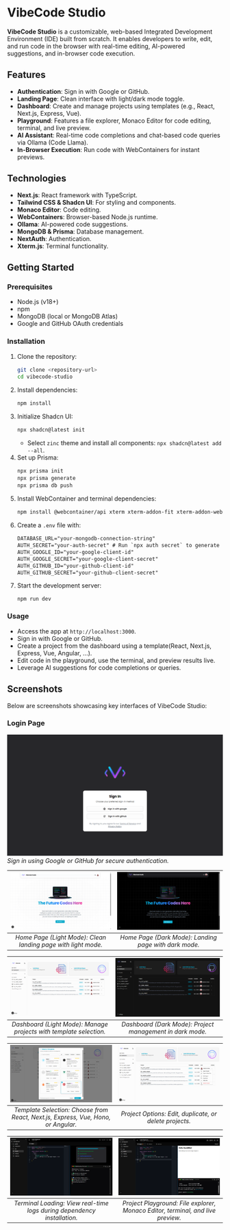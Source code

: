 # VibeCode Studio

**VibeCode Studio** is a customizable, web-based Integrated Development Environment (IDE) built from scratch. It enables developers to write, edit, and run code in the browser with real-time editing, AI-powered suggestions, and in-browser code execution.

## Features
- **Authentication**: Sign in with Google or GitHub.
- **Landing Page**: Clean interface with light/dark mode toggle.
- **Dashboard**: Create and manage projects using templates (e.g., React, Next.js, Express, Vue).
- **Playground**: Features a file explorer, Monaco Editor for code editing, terminal, and live preview.
- **AI Assistant**: Real-time code completions and chat-based code queries via Ollama (Code Llama).
- **In-Browser Execution**: Run code with WebContainers for instant previews.

## Technologies
- **Next.js**: React framework with TypeScript.
- **Tailwind CSS & Shadcn UI**: For styling and components.
- **Monaco Editor**: Code editing.
- **WebContainers**: Browser-based Node.js runtime.
- **Ollama**: AI-powered code suggestions.
- **MongoDB & Prisma**: Database management.
- **NextAuth**: Authentication.
- **Xterm.js**: Terminal functionality.

## Getting Started

### Prerequisites
- Node.js (v18+)
- npm
- MongoDB (local or MongoDB Atlas)
- Google and GitHub OAuth credentials

### Installation
1. Clone the repository:
   ```bash
   git clone <repository-url>
   cd vibecode-studio
   ```
2. Install dependencies:
   ```bash
   npm install
   ```
3. Initialize Shadcn UI:
   ```bash
   npx shadcn@latest init
   ```
   - Select `zinc` theme and install all components: `npx shadcn@latest add --all`.
4. Set up Prisma:
   ```bash
   npx prisma init
   npx prisma generate
   npx prisma db push
   ```
5. Install WebContainer and terminal dependencies:
   ```bash
   npm install @webcontainer/api xterm xterm-addon-fit xterm-addon-web-links xterm-addon-search
   ```
6. Create a `.env` file with:
   ```env
   DATABASE_URL="your-mongodb-connection-string"
   AUTH_SECRET="your-auth-secret" # Run `npx auth secret` to generate
   AUTH_GOOGLE_ID="your-google-client-id"
   AUTH_GOOGLE_SECRET="your-google-client-secret"
   AUTH_GITHUB_ID="your-github-client-id"
   AUTH_GITHUB_SECRET="your-github-client-secret"
   ```
7. Start the development server:
   ```bash
   npm run dev
   ```

### Usage
- Access the app at `http://localhost:3000`.
- Sign in with Google or GitHub.
- Create a project from the dashboard using a template(React, Next.js, Express, Vue, Angular, ...).
- Edit code in the playground, use the terminal, and preview results live.
- Leverage AI suggestions for code completions or queries.

## Screenshots
Below are screenshots showcasing key interfaces of VibeCode Studio:

### Login Page
![Login Page](public/screenshots/login.png)
*Sign in using Google or GitHub for secure authentication.*

| ![Home Page (Light Mode)](public/screenshots/home-light.png) | ![Home Page (Dark Mode)](public/screenshots/home-dark.png) |
|:---:|:---:|
| *Home Page (Light Mode): Clean landing page with light mode.* | *Home Page (Dark Mode): Landing page with dark mode.* |

| ![Dashboard (Light Mode)](public/screenshots/dashboard-light.png) | ![Dashboard (Dark Mode)](public/screenshots/dashboard-dark.png) |
|:---:|:---:|
| *Dashboard (Light Mode): Manage projects with template selection.* | *Dashboard (Dark Mode): Project management in dark mode.* |

| ![Template Selection](public/screenshots/templates.png) | ![Project Options](public/screenshots/project-options.png) |
|:---:|:---:|
| *Template Selection: Choose from React, Next.js, Express, Vue, Hono, or Angular.* | *Project Options: Edit, duplicate, or delete projects.* |

| ![Terminal Loading](public/screenshots/terminal-loading.png) | ![Project Playground](public/screenshots/final.png) |
|:---:|:---:|
| *Terminal Loading: View real-time logs during dependency installation.* | *Project Playground: File explorer, Monaco Editor, terminal, and live preview.* |
